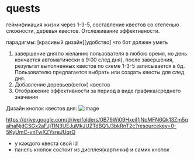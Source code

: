 # quests
геймификация жизни через 1-3-5, составление квестов со степенью сложности, деревья квестов. Отслеживание эффективности.

парадигмы: [красивый дизайн][удобство]
что бот должен уметь

1. завершение дня(по желанию пользователя в любою время, но день кончается автоматически в 9:00 след дня), после завершения, результат выполненных квестов по схеме 1-3-5 записывается в бд. Пользователю предлагается выбрать или создать квесты для след дня.
2. Добавление деревьев(веток) квестов
3. Отображение эффективности за период в виде графика/среднего значения

Дизайн кнопок квестов дня:
![image](https://user-images.githubusercontent.com/44062411/123523546-dfb84500-d6cc-11eb-8fc8-2ea99f289170.png)

https://drive.google.com/drive/folders/0B79Wj09HxeiIfjNpMFN6Qk13Zm5qalhaNjdCSGx2aFJjTlN3UEJuMkJUZTdBQ1J3bkRnT2c?resourcekey=0-5KyUmC-vnTwXZYsreJUqrQ
- у каждого квеста свой id
- панель кнопок состоит из дисплея(картинки) и самих кнопок
